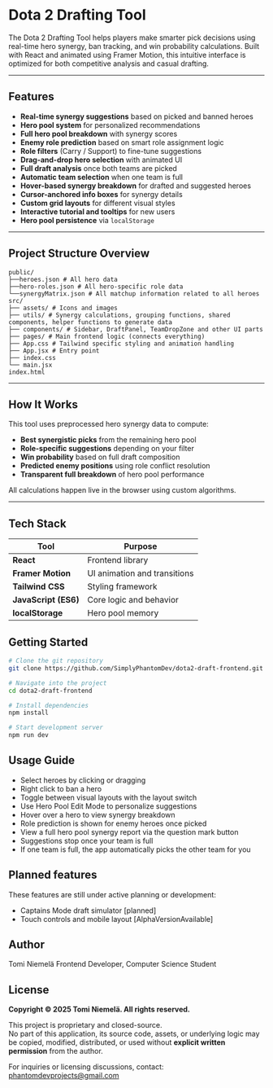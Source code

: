 # Dota 2 Drafting Tool

The Dota 2 Drafting Tool helps players make smarter pick decisions using real-time hero synergy, ban tracking, and win probability calculations. Built with React and animated using Framer Motion, this intuitive interface is optimized for both competitive analysis and casual drafting.

---

## Features

- **Real-time synergy suggestions** based on picked and banned heroes
- **Hero pool system** for personalized recommendations
- **Full hero pool breakdown** with synergy scores
- **Enemy role prediction** based on smart role assignment logic
- **Role filters** (Carry / Support) to fine-tune suggestions
- **Drag-and-drop hero selection** with animated UI
- **Full draft analysis** once both teams are picked
- **Automatic team selection** when one team is full
- **Hover-based synergy breakdown** for drafted and suggested heroes
- **Cursor-anchored info boxes** for synergy details
- **Custom grid layouts** for different visual styles
- **Interactive tutorial and tooltips** for new users
- **Hero pool persistence** via `localStorage`

---

## Project Structure Overview
```text
public/
├──heroes.json # All hero data
├──hero-roles.json # All hero-specific role data
└──synergyMatrix.json # All matchup information related to all heroes
src/
├── assets/ # Icons and images
├── utils/ # Synergy calculations, grouping functions, shared components, helper functions to generate data
├── components/ # Sidebar, DraftPanel, TeamDropZone and other UI parts
├── pages/ # Main frontend logic (connects everything)
├── App.css # Tailwind specific styling and animation handling
├── App.jsx # Entry point
├── index.css
└── main.jsx
index.html
```

---

## How It Works

This tool uses preprocessed hero synergy data to compute:
- **Best synergistic picks** from the remaining hero pool
- **Role-specific suggestions** depending on your filter
- **Win probability** based on full draft composition
- **Predicted enemy positions** using role conflict resolution
- **Transparent full breakdown** of hero pool performance

All calculations happen live in the browser using custom algorithms.

---

## Tech Stack

| Tool | Purpose |
|------|---------|
|       **React**       | Frontend library |
|   **Framer Motion**   | UI animation and transitions |
|    **Tailwind CSS**   | Styling framework |
| **JavaScript (ES6)**  | Core logic and behavior |
|   **localStorage**    | Hero pool memory |

## Getting Started

```bash
# Clone the git repository
git clone https://github.com/SimplyPhantomDev/dota2-draft-frontend.git

# Navigate into the project
cd dota2-draft-frontend

# Install dependencies
npm install

# Start development server
npm run dev
```

## Usage Guide
 - Select heroes by clicking or dragging
 - Right click to ban a hero
 - Toggle between visual layouts with the layout switch
 - Use Hero Pool Edit Mode to personalize suggestions
 - Hover over a hero to view synergy breakdown
 - Role prediction is shown for enemy heroes once picked
 - View a full hero pool synergy report via the question mark button
 - Suggestions stop once your team is full
 - If one team is full, the app automatically picks the other team for you

## Planned features

These features are still under active planning or development:
- Captains Mode draft simulator [planned]
- Touch controls and mobile layout [AlphaVersionAvailable]

## Author
Tomi Niemelä
Frontend Developer, Computer Science Student

## License
**Copyright © 2025 Tomi Niemelä. All rights reserved.**

This project is proprietary and closed-source.  
No part of this application, its source code, assets, or underlying logic may be copied, modified, distributed, or used without **explicit written permission** from the author.

For inquiries or licensing discussions, contact: phantomdevprojects@gmail.com
